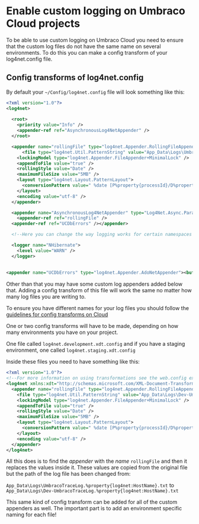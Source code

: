 # Enable custom logging on Umbraco Cloud projects
To be able to use custom logging on Umbraco Cloud you need to ensure that the custom log files do not have the same name on several environments. To do this you can make a config transform of your log4net.config file.

## Config transforms of log4net.config

By default your `~/Config/log4net.config` file will look something like this:

```xml
<?xml version="1.0"?>
<log4net>
  
  <root>
    <priority value="Info" />
    <appender-ref ref="AsynchronousLog4NetAppender" />
  </root>

  <appender name="rollingFile" type="log4net.Appender.RollingFileAppender">
	  <file type="log4net.Util.PatternString" value="App_Data\Logs\UmbracoTraceLog.%property{log4net:HostName}.txt" />
    <lockingModel type="log4net.Appender.FileAppender+MinimalLock" />
    <appendToFile value="true" />
    <rollingStyle value="Date" />
    <maximumFileSize value="5MB" />
    <layout type="log4net.Layout.PatternLayout">
      <conversionPattern value=" %date [P%property{processId}/D%property{appDomainId}/T%thread] %-5level %logger - %message%newline" />
    </layout>
    <encoding value="utf-8" />
  </appender>

  <appender name="AsynchronousLog4NetAppender" type="Log4Net.Async.ParallelForwardingAppender,Log4Net.Async">
    <appender-ref ref="rollingFile" />
  <appender-ref ref="UCDbErrors" /></appender>

  <!--Here you can change the way logging works for certain namespaces  -->

  <logger name="NHibernate">
    <level value="WARN" />
  </logger>
  
  
<appender name="UCDbErrors" type="log4net.Appender.AdoNetAppender"><bufferSize value="25" /><filter type="log4net.Filter.LoggerMatchFilter"><loggerToMatch value="Umbraco.Web.Scheduling.ScheduledPublishing" /><acceptOnMatch value="false" /></filter><filter type="log4net.Filter.LevelRangeFilter"><levelMin value="ERROR" /><levelMax value="FATAL" /></filter><connectionStringName value="umbracoDbDSN" /><connectionType value="System.Data.SqlClient.SqlConnection, System.Data, Version=1.0.3300.0, Culture=neutral, PublicKeyToken=b77a5c561934e089" /><commandText value="INSERT INTO UCErrorLog ([Date],[Thread],[Level],[Logger],[Message],[Exception]) VALUES (@log_date, @thread, @log_level, @logger, @message, @exception)" /><parameter><parameterName value="@log_date" /><dbType value="DateTime" /><layout type="log4net.Layout.RawTimeStampLayout" /></parameter><parameter><parameterName value="@thread" /><dbType value="String" /><size value="255" /><layout type="log4net.Layout.PatternLayout"><conversionPattern value="%thread" /></layout></parameter><parameter><parameterName value="@log_level" /><dbType value="String" /><size value="50" /><layout type="log4net.Layout.PatternLayout"><conversionPattern value="%level" /></layout></parameter><parameter><parameterName value="@logger" /><dbType value="String" /><size value="255" /><layout type="log4net.Layout.PatternLayout"><conversionPattern value="%logger" /></layout></parameter><parameter><parameterName value="@message" /><dbType value="String" /><size value="4000" /><layout type="log4net.Layout.PatternLayout"><conversionPattern value="%message" /></layout></parameter><parameter><parameterName value="@exception" /><dbType value="String" /><size value="-1" /><layout type="log4net.Layout.ExceptionLayout" /></parameter></appender></log4net>
```

Other than that you may have some custom log appenders added below that. Adding a config transform of this file will work the same no matter how many log files you are writing to.

To ensure you have different names for your log files you should follow the [guidelines for config transforms on Cloud](../../Set-Up/Config-Transforms)

One or two config transforms will have to be made, depending on how many environments you have on your project. 

One file called `log4net.development.xdt.config` and if you have a staging environment, one called `log4net.staging.xdt.config`

Inside these files you need to have something like this:

```xml
<?xml version="1.0"?>
<!--For more information on using transformations see the web.config examples at http://go.microsoft.com/fwlink/?LinkId=214134. -->
<log4net xmlns:xdt="http://schemas.microsoft.com/XML-Document-Transform">
  <appender name="rollingFile" type="log4net.Appender.RollingFileAppender" xdt:Locator="Match(name)" xdt:Transform="Replace">
    <file type="log4net.Util.PatternString" value="App_Data\Logs\Dev-UmbracoTraceLog.%property{log4net:HostName}.txt" />
    <lockingModel type="log4net.Appender.FileAppender+MinimalLock" />
    <appendToFile value="true" />
    <rollingStyle value="Date" />
    <maximumFileSize value="5MB" />
    <layout type="log4net.Layout.PatternLayout">
      <conversionPattern value=" %date [P%property{processId}/D%property{appDomainId}/T%thread] %-5level %logger - %message%newline" />
    </layout>
    <encoding value="utf-8" />
  </appender>
</log4net>
```

All this does is to find the *appender* with the *name* `rollingFile` and then it replaces the values inside it. These values are copied from the original file but the path of the log file has been changed from:

`App_Data\Logs\UmbracoTraceLog.%property{log4net:HostName}.txt` to
`App_Data\Logs\Dev-UmbracoTraceLog.%property{log4net:HostName}.txt`

This same kind of config transform can be added for all of the custom appenders as well. The important part is to add an environment specific naming for each file!
